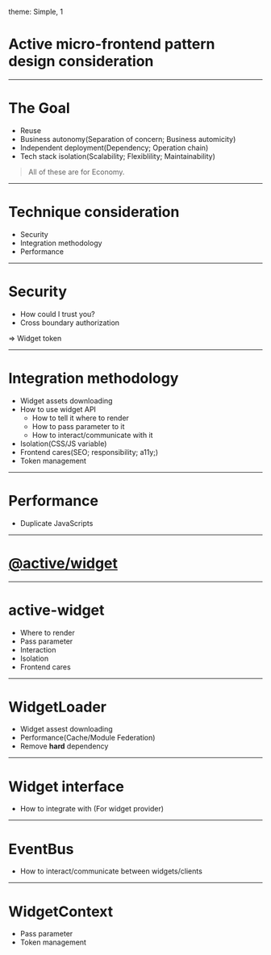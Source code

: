 theme: Simple, 1

# Active micro-frontend pattern design consideration

---

# The Goal
* Reuse
* Business autonomy(Separation of concern; Business automicity)
* Independent deployment(Dependency; Operation chain)
* Tech stack isolation(Scalability; Flexiblility; Maintainability)

> All of these are for Economy.

---

# Technique consideration
* Security
* Integration methodology
* Performance

---

# Security

* How could I trust you?
* Cross boundary authorization

=> Widget token

---

# Integration methodology
* Widget assets downloading
* How to use widget API
  - How to tell it where to render
  - How to pass parameter to it
  - How to interact/communicate with it
* Isolation(CSS/JS variable)
* Frontend cares(SEO; responsibility; a11y;)
* Token management

---

# Performance

* Duplicate JavaScripts

---

# [@active/widget](http://ea-wiki.sp.k8sw.dev.activenetwork.com/en/arch/micro-frontend)

---

# active-widget

- Where to render
- Pass parameter
- Interaction
- Isolation
- Frontend cares

--- 

# WidgetLoader
- Widget assest downloading
- Performance(Cache/Module Federation)
- Remove __hard__ dependency

---

# Widget interface
  - How to integrate with <active-widget/>(For widget provider)

---

# EventBus
  - How to interact/communicate between widgets/clients

---

# WidgetContext
  - Pass parameter
  - Token management
